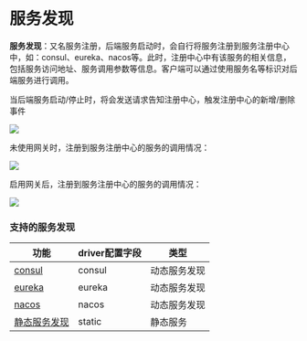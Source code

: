 # 服务发现

**服务发现**：又名服务注册，后端服务启动时，会自行将服务注册到服务注册中心中，如：consul、eureka、nacos等。此时，注册中心中有该服务的相关信息，包括服务访问地址、服务调用参数等信息。客户端可以通过使用服务名等标识对后端服务进行调用。

当后端服务启动/停止时，将会发送请求告知注册中心，触发注册中心的新增/删除事件

![](http://data.eolinker.com/course/HYdFKzVdcd035b99b8b4035f95a5d1f5ae826acd0319d4e.svg+xml)

未使用网关时，注册到服务注册中心的服务的调用情况：

![](http://data.eolinker.com/course/Z5nNZM9a5e8feb50b652abbd4eb6fbe50af57a86e6031e8.svg+xml)

启用网关后，注册到服务注册中心的服务的调用情况：

![](http://data.eolinker.com/course/2BldyIQ66951b680a9438d1f76850d221b64b4ba010b738.svg+xml)

### 支持的服务发现
| 功能                                            | driver配置字段 | 类型     |
|-----------------------------------------------| -------------- |--------|
| [consul](/docs/dashboard/discovery/consul) | consul         | 动态服务发现 |
| [eureka](/docs/dashboard/discovery/eureka)    | eureka         | 动态服务发现 |
| [nacos](/docs/dashboard/discovery/nacos)      | nacos          | 动态服务发现 |
| [静态服务发现](/docs/dashboard/discovery/static)    | static         | 静态服务   |
